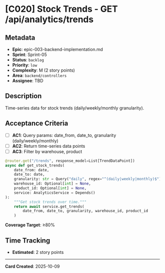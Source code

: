 # [C020] Stock Trends - GET /api/analytics/trends

## Metadata

- **Epic**: epic-003-backend-implementation.md
- **Sprint**: Sprint-05
- **Status**: `backlog`
- **Priority**: `low`
- **Complexity**: M (2 story points)
- **Area**: `backend/controllers`
- **Assignee**: TBD

## Description

Time-series data for stock trends (daily/weekly/monthly granularity).

## Acceptance Criteria

- [ ] **AC1**: Query params: date_from, date_to, granularity (daily/weekly/monthly)
- [ ] **AC2**: Return time-series data points
- [ ] **AC3**: Filter by warehouse, product

```python
@router.get("/trends", response_model=List[TrendDataPoint])
async def get_stock_trends(
    date_from: date,
    date_to: date,
    granularity: str = Query("daily", regex="^(daily|weekly|monthly)$"),
    warehouse_id: Optional[int] = None,
    product_id: Optional[int] = None,
    service: AnalyticsService = Depends()
):
    """Get stock trends over time."""
    return await service.get_trends(
        date_from, date_to, granularity, warehouse_id, product_id
    )
```

**Coverage Target**: ≥80%

## Time Tracking

- **Estimated**: 2 story points

---

**Card Created**: 2025-10-09
